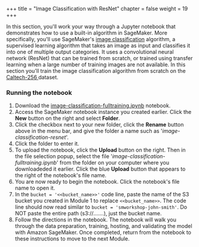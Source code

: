 +++
title = "Image Classification with ResNet"
chapter = false
weight = 19
+++

In this section, you'll work your way through a Jupyter notebook that demonstrates how to use a built-in algorithm in SageMaker. More specifically, you'll use SageMaker's [image classification](https://docs.aws.amazon.com/sagemaker/latest/dg/image-classification.html) algorithm, a supervised learning algorithm that takes an image as input and classifies it into one of multiple output categories. It uses a convolutional neural network (ResNet) that can be trained from scratch, or trained using transfer learning when a large number of training images are not available. In this section you'll train the image classification algorithm from scratch on the [Caltech-256 ](http://resolver.caltech.edu/CaltechAUTHORS:CNS-TR-2007-001) dataset.

### Running the notebook

1. Download the [image-classification-fulltraining.ipynb](../notebooks/image-classification-fulltraining.ipynb) notebook.
2. Access the SageMaker notebook instance you created earlier. Click the **New** button on the right and select **Folder**.
3. Click the checkbox next to your new folder, click the **Rename** button above in the menu bar, and give the folder a name such as '*image-classification-resnet*'.
4. Click the folder to enter it.
5. To upload the notebook, click the **Upload** button on the right. Then in the file selection popup, select the file '*image-classification-fulltraining.ipynb*' from the folder on your computer where you downloadeded it earlier. Click the blue **Upload** button that appears to the right of the notebook's file name.
6. You are now ready to begin the notebook. Click the notebook's file name to open it.
7. In the ``bucket = '<<bucket_name>>'`` code line, paste the name of the S3 bucket you created in Module 1 to replace ``<<bucket_name>>``.  The code line should now read similar to ``bucket = 'smworkshop-john-smith'``.  Do NOT paste the entire path (s3://.......), just the bucket name.
8. Follow the directions in the notebook. The notebook will walk you through the data preparation, training, hosting, and validating the model with Amazon SageMaker. Once completed, return from the notebook to these instructions to move to the next Module.
